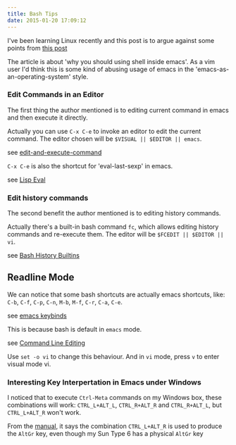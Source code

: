 ```yaml
---
title: Bash Tips
date: 2015-01-20 17:09:12
---
```


I've been learning Linux recently and this post is to argue against some points from [this post](https://www.ibm.com/developerworks/cn/aix/library/0811_yangbh_emacs2/)

The article is about 'why you should using shell inside emacs'. As a vim user I'd think this is some kind of abusing usage of emacs in the 'emacs-as-an-operating-system' style.

### Edit Commands in an Editor

The first thing the author mentioned is to editing current command in emacs and then execute it directly.

Actually you can use `C-x C-e` to invoke an editor to edit the current command. The editor chosen will be `$VISUAL || $EDITOR || emacs`.

see [edit-and-execute-command](https://www.gnu.org/software/bash/manual/html_node/Miscellaneous-Commands.html#index-edit_002dand_002dexecute_002dcommand-_0028C_002dx-C_002de_0029)

`C-x C-e` is also the shortcut for 'eval-last-sexp' in emacs. 

see [Lisp Eval](https://www.gnu.org/software/emacs/manual/html_node/emacs/Lisp-Eval.html)

### Edit history commands

The second benefit the author mentioned is to editing history commands.

Actually there's a built-in bash command `fc`, which allows editing history commands and re-execute them. The editor will be `$FCEDIT || $EDITOR || vi`.

see [Bash History Builtins](https://www.gnu.org/software/bash/manual/html_node/Bash-History-Builtins.html)

## Readline Mode

We can notice that some bash shortcuts are actually emacs shortcuts, like:
`C-b`, `C-f`, `C-p`, `C-n`, `M-b`, `M-f`, `C-r`, `C-a`, `C-e`.

see [emacs keybinds](http://www.cs.colostate.edu/helpdocs/emacs-bindings)

This is because bash is default in `emacs` mode.

see [Command Line Editing](https://www.gnu.org/software/bash/manual/html_node/Command-Line-Editing.html#Command-Line-Editing)

Use `set -o vi` to change this behaviour.
And in `vi` mode, press `v` to enter visual mode vi.

### Interesting Key Interpertation in Emacs under Windows

I noticed that to execute `Ctrl-Meta` commands on my Windows box, these combinations will work: `CTRL_L+ALT_L`, `CTRL_R+ALT_R` and `CTRL_R+ALT_L`, but `CTRL_L+ALT_R` won't work.

From the [manual](http://www.gnu.org/software/emacs/manual/html_node/emacs/Windows-Keyboard.html), it says the combination `CTRL_L+ALT_R` is used to produce the `AltGr` key, even though my Sun Type 6 has a physical `AltGr` key

